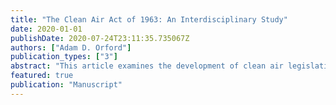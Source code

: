 ```yaml
---
title: "The Clean Air Act of 1963: An Interdisciplinary Study"
date: 2020-01-01
publishDate: 2020-07-24T23:11:35.735067Z
authors: ["Adam D. Orford"]
publication_types: ["3"]
abstract: "This article examines the development of clean air legislation in the United States from the end of World War II to the enactment of the Clean Air Act of 1963."
featured: true
publication: "Manuscript"
---
```


